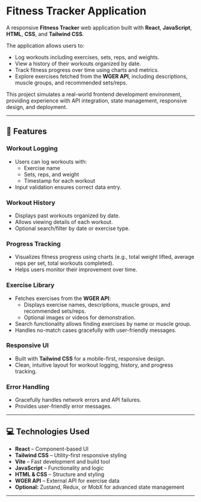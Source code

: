 # Fitness Tracker Application

A responsive **Fitness Tracker** web application built with **React**, **JavaScript**, **HTML**, **CSS**, and **Tailwind CSS**.  

The application allows users to:

- Log workouts including exercises, sets, reps, and weights.
- View a history of their workouts organized by date.
- Track fitness progress over time using charts and metrics.
- Explore exercises fetched from the **WGER API**, including descriptions, muscle groups, and recommended sets/reps.

This project simulates a real-world frontend development environment, providing experience with API integration, state management, responsive design, and deployment.

---

## 🚀 Features

### **Workout Logging**
- Users can log workouts with:
  - Exercise name
  - Sets, reps, and weight
  - Timestamp for each workout
- Input validation ensures correct data entry.

### **Workout History**
- Displays past workouts organized by date.
- Allows viewing details of each workout.
- Optional search/filter by date or exercise type.

### **Progress Tracking**
- Visualizes fitness progress using charts (e.g., total weight lifted, average reps per set, total workouts completed).
- Helps users monitor their improvement over time.

### **Exercise Library**
- Fetches exercises from the **WGER API**:
  - Displays exercise names, descriptions, muscle groups, and recommended sets/reps.
  - Optional images or videos for demonstration.
- Search functionality allows finding exercises by name or muscle group.
- Handles no-match cases gracefully with user-friendly messages.

### **Responsive UI**
- Built with **Tailwind CSS** for a mobile-first, responsive design.
- Clean, intuitive layout for workout logging, history, and progress tracking.

### **Error Handling**
- Gracefully handles network errors and API failures.
- Provides user-friendly error messages.

---

## 💻 Technologies Used

- **React** – Component-based UI
- **Tailwind CSS** – Utility-first responsive styling
- **Vite** – Fast development and build tool
- **JavaScript** – Functionality and logic
- **HTML & CSS** – Structure and styling
- **WGER API** – External API for exercise data
- **Optional:** Zustand, Redux, or MobX for advanced state management

---

